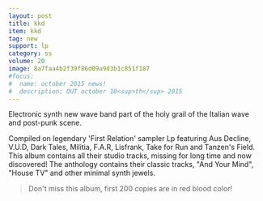 ```yaml
---
layout: post
title: kkd
item: kkd
tag: new
support: lp
category: ss
volume: 20
image: 8a7faa4b2f39f86d09a9d3b1c851f187
#focus:
#  name: october 2015 news!
#  description: OUT october 10<sup>th</sup> 2015
---
```


Electronic synth new wave band part of the holy grail of the Italian wave and post-punk scene.

Compiled on legendary 'First Relation' sampler Lp featuring Aus Decline, V.U.D, Dark Tales, Militia, F.A.R, Lisfrank, Take for Run and Tanzen's Field.
This album contains all their studio tracks, missing for long time and now discovered! The anthology contains their classic tracks, "And Your Mind", "House TV" and other minimal synth jewels.

> Don't miss this album, first 200 copies are in red blood color!
